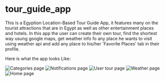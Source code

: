 # tour_guide_app
This is a Egyption Location-Based Tour Guide App, it features many on the tourist attractions that are in Egypt
as well as other entertainment places and hotels. In this app the user can create their own tour, find the shortest
way usung google maps, get weather info fo any place he wants to visit using weather api and add any place to his/her
'Favorite Places' tab in their profile.

Here is what the app looks Like:


![Categories page](https://user-images.githubusercontent.com/104396012/187095355-e30c4d4e-fd78-4083-a6c2-52e0cdac6200.jpeg)
![Notifications page](https://user-images.githubusercontent.com/104396012/187095357-6b58eb9e-b15c-43a9-ae41-2f5a94c1d571.jpeg)
![User tour page](https://user-images.githubusercontent.com/104396012/187095358-c092bb4f-2b5c-4902-9f5e-06489feb5f8a.jpeg)
![Weather page](https://user-images.githubusercontent.com/104396012/187095359-8134d409-7beb-4b8b-8bdd-888d6dcd1d5e.jpeg)
![Home page](https://user-images.githubusercontent.com/104396012/187095361-a7ca1511-c277-4f32-b892-024b10ed18af.jpeg)
